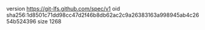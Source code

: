 version https://git-lfs.github.com/spec/v1
oid sha256:1d8501c71dd98cc47d2f46b8db62ac2c9a26383163a998945ab4c2654b524396
size 1268
